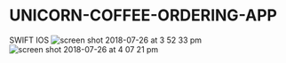 # UNICORN-COFFEE-ORDERING-APP
SWIFT IOS
![screen shot 2018-07-26 at 3 52 33 pm](https://user-images.githubusercontent.com/39009985/43285775-0ad6f1be-90ee-11e8-9018-6e02d4aeb759.png)
![screen shot 2018-07-26 at 4 07 21 pm](https://user-images.githubusercontent.com/39009985/43285776-0af0c79c-90ee-11e8-9955-3c38e9ce5339.png)
